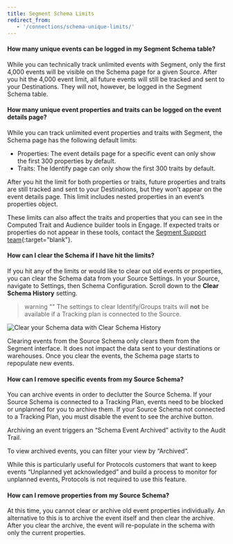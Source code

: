 ```yaml
---
title: Segment Schema Limits
redirect_from:
   - '/connections/schema-unique-limits/'
---
```


#### How many unique events can be logged in my Segment Schema table?

While you can technically track unlimited events with Segment, only the first 4,000 events will be visible on the Schema page for a given Source. After you hit the 4,000 event limit, all future events will still be tracked and sent to your Destinations. They will not, however, be logged in the Segment Schema table.

#### How many unique event properties and traits can be logged on the event details page?

While you can track unlimited event properties and traits with Segment, the Schema page has the following default limits:

* Properties: The event details page for a specific event can only show the first 300 properties by default. 
* Traits: The Identify page can only show the first 300 traits by default.

After you hit the limit for both properties or traits, future properties and traits are still tracked and sent to your Destinations, but they won’t appear on the event details page. This limit includes nested properties in an event’s properties object.

These limits can also affect the traits and properties that you can see in the Computed Trait and Audience builder tools in Engage. If expected traits or properties do not appear in these tools, contact the [Segment Support team](https://segment.com/help/contact/){:target="blank"}.

#### How can I clear the Schema if I have hit the limits?

If you hit any of the limits or would like to clear out old events or properties, you can clear the Schema data from your Source Settings. In your Source, navigate to Settings, then Schema Configuration. Scroll down to the **Clear Schema History** setting.

> warning ""
> The settings to clear Identify/Groups traits will **not** be available if a Tracking plan is connected to the Source.

![Clear your Schema data with Clear Schema History](images/schema_config_clear_schema.png)

Clearing events from the Source Schema only clears them from the Segment interface. It does not impact the data sent to your destinations or warehouses. Once you clear the events, the Schema page starts to repopulate new events.

#### How can I remove specific events from my Source Schema? 
You can archive events in order to declutter the Source Schema. If your Source Schema is connected to a Tracking Plan, events need to be blocked or unplanned for you to archive them. If your Source Schema not connected to a Tracking Plan, you must disable the event to see the archive button. 

Archiving an event triggers an “Schema Event Archived” activity to the Audit Trail.

To view archived events, you can filter your view by “Archived”.

While this is particularly useful for Protocols customers that want to keep events “Unplanned yet acknowledged” and build a process to monitor for unplanned events, Protocols is not required to use this feature. 


#### How can I remove properties from my Source Schema?

At this time, you cannot clear or archive old event properties individually. An alternative to this is to archive the event itself and then clear the archive. After you clear the archive, the event will re-populate in the schema with only the current properties.


